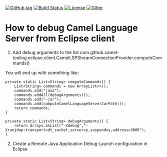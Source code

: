 [![GitHub tag](https://img.shields.io/github/tag/camel-idea-plugin/camel-lsp-client-eclipse.svg?style=plastic)]()
[![Build Status](https://travis-ci.org/camel-idea-plugin/camel-lsp-client-eclipse.svg?branch=master)](https://travis-ci.org/camel-idea-plugin/camel-lsp-client-eclipse)
[![License](https://img.shields.io/badge/license-Apache%202-blue.svg)]()
[![Gitter](https://img.shields.io/gitter/room/camel-tooling/Lobby.js.svg)](https://gitter.im/camel-tooling/Lobby)


How to debug Camel Language Server from Eclipse client
======================================================

1. Add debug arguments to the list com.github.camel-tooling.eclipse.client.CamelLSPStreamConnectionProvider.computeCommands()

You will end up with something like:

	private static List<String> computeCommands() {
		List<String> commands = new ArrayList<>();
		commands.add("java");
		commands.addAll(debugArguments());
		commands.add("-jar");
		commands.add(computeCamelLanguageServerJarPath());
		return commands;
	}

	private static List<String> debugArguments() {
		return Arrays.asList("-Xdebug","-Xrunjdwp:transport=dt_socket,server=y,suspend=y,address=3000");
	}
	
	
2. Create a Remote Java Application Debug Launch configuration in Eclipse
